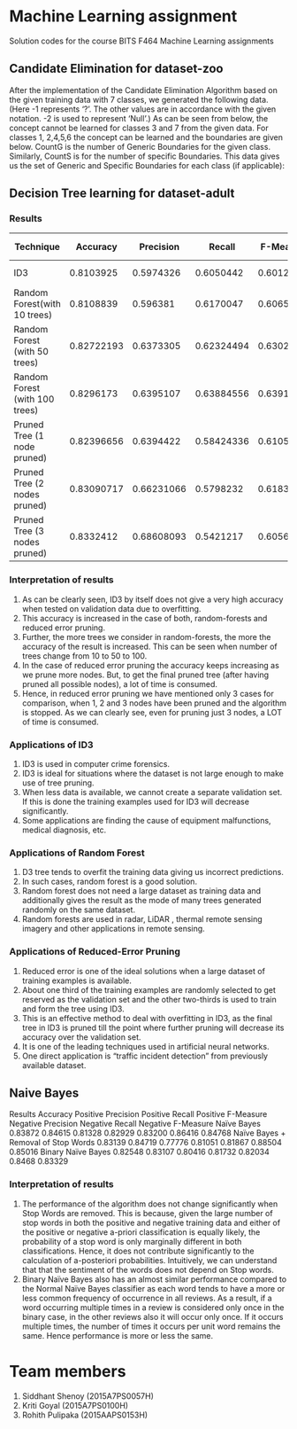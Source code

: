 # Machine Learning assignment
Solution codes for the course BITS F464 Machine Learning assignments


## Candidate Elimination for dataset-zoo
After the implementation of the Candidate Elimination Algorithm based on the given training data with 7 classes, we generated the following data. (Here -1 represents ‘?’. The other values are in accordance with the given notation. -2 is used to represent ‘Null’.)
As can be seen from below, the concept cannot be learned for classes 3 and 7 from the given data.
For classes 1, 2,4,5,6 the concept can be learned and the boundaries are given below.
CountG is the number of Generic Boundaries for the given class. Similarly, CountS is for the number of specific Boundaries.
This data gives us the set of Generic and Specific Boundaries for each class (if applicable):

## Decision Tree learning for dataset-adult

### Results
Technique    			 | Accuracy	 | Precision	 | Recall	 | F-Measure	 | Run-Time |
-------------------------------- | ------------- | ------------- | ------------- | ------------- | ------------ |
ID3				 | 0.8103925	 | 0.5974326	 | 0.6050442	 | 0.60121435	 | 93 secs | 
Random Forest(with 10 trees)	 | 0.8108839	 | 0.596381	 | 0.6170047	 | 0.60651755	 | 3 secs |
Random Forest (with 50 trees)	 | 0.82722193	 | 0.6373305	 | 0.62324494	 | 0.63020897	 | 15 secs |
Random Forest (with 100 trees)	 | 0.8296173	 | 0.6395107	 | 0.63884556	 | 0.6391779	 | 33 secs |
Pruned Tree (1 node pruned)	 | 0.82396656	 | 0.6394422	 | 0.58424336	 |  0.61059785	 | 426 secs |
Pruned Tree (2 nodes pruned)	 | 0.83090717	 | 0.66231066	 | 0.5798232	 | 0.618328	 | 809 secs |
Pruned Tree (3 nodes pruned)	 | 0.8332412	 | 0.68608093	 | 0.5421217	 | 0.6056645	 | 1041 secs |
					

### Interpretation of results
1. As can be clearly seen, ID3 by itself does not give a very high accuracy when tested on validation data due to overfitting. 
2. This accuracy is increased in the case of both, random-forests and reduced error pruning.
3. Further, the more trees we consider in random-forests, the more the accuracy of the result is increased. This can be seen when number of trees change from 10 to 50 to 100.
4. In the case of reduced error pruning the accuracy keeps increasing as we prune more nodes. But, to get the final pruned tree (after having pruned all possible nodes), a lot of time is consumed.
5. Hence, in reduced error pruning we have mentioned only 3 cases for comparison, when 1, 2 and 3 nodes have been pruned and the algorithm is stopped. As we can clearly see, even for pruning just 3 nodes, a LOT of time is consumed.


### Applications of ID3
1. ID3 is used in computer crime forensics. 
2. ID3 is ideal for situations where the dataset is not large enough to make use of tree pruning.
3. When less data is available, we cannot create a separate validation set. If this is done the training examples used for ID3 will decrease significantly.
4. Some applications are finding the cause of equipment malfunctions, medical diagnosis, etc.

### Applications of Random Forest
1. D3 tree tends to overfit the training data giving us incorrect predictions.
2. In such cases, random forest is a good solution.
3. Random forest does not need a large dataset as training data and additionally gives the result as the mode of many trees generated randomly on the same dataset.
4. Random forests are used in radar, LiDAR , thermal remote sensing imagery and other applications in remote sensing.

### Applications of Reduced-Error Pruning
1. Reduced error is one of the ideal solutions when a large dataset of training examples is available.
2. About one third of the training examples are randomly selected to get reserved as the validation set and the other two-thirds is used to train and form the tree using ID3.
3. This is an effective method to deal with overfitting in ID3, as the final tree in ID3 is pruned till the point where further pruning will decrease its accuracy over the validation set.
4. It is one of the leading techniques used in artificial neural networks.
5. One direct application is “traffic incident detection” from previously available dataset.

## Naive Bayes 

Results
	Accuracy	Positive Precision	Positive Recall	Positive F-Measure	Negative Precision	Negative Recall	Negative F-Measure
Naïve Bayes	0.83872	0.84615	0.81328	0.82929	0.83200	0.86416	0.84768
Naïve Bayes + Removal of Stop Words	0.83139	0.84719	0.77776	0.81051	0.81867	0.88504	0.85016
Binary Naïve Bayes	0.82548	0.83107	0.80416	0.81732	0.82034	0.8468	0.83329

### Interpretation of results
1. The performance of the algorithm does not change significantly when Stop Words are removed. This is because, given the large number of  stop words in both the positive and negative training data and either of the positive or negative a-priori classification is equally likely, the probability of a stop word is only marginally different in both classifications. Hence, it does not contribute significantly to the calculation of a-posteriori probabilities. Intuitively, we can understand that that the sentiment of the words does not depend on Stop words.
2. Binary Naïve Bayes also has an almost similar performance compared to the Normal Naïve Bayes classifier as each word tends to have a more or less common frequency of occurrence in all reviews. As a result, if a word occurring multiple times in a review is considered only once in the binary case, in the other reviews also it will occur only once. If it occurs multiple times, the number of times it occurs per unit word remains the same. Hence performance is more or less the same.

# Team members
1.	Siddhant Shenoy (2015A7PS0057H)
2.	Kriti Goyal (2015A7PS0100H)
3.	Rohith Pulipaka (2015AAPS0153H)

